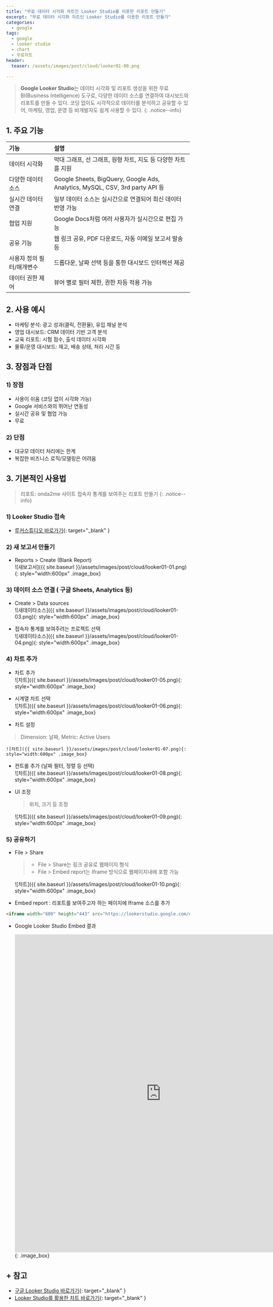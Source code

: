 ```yaml
---
title: "무료 데이타 시각화 차트인 Looker Studio를 이용한 리포트 만들기"
excerpt: "무료 데이타 시각화 차트인 Looker Studio를 이용한 리포트 만들기"
categories: 
  - google
tags:
  - google
  - looker studio
  - chart
  - 무료차트
header:
  teaser: /assets/images/post/cloud/looker01-00.png

---
```


> **Google Looker Studio**는 데이터 시각화 및 리포트 생성을 위한 무료 BI(Business Intelligence) 도구로, 다양한 데이터 소스를 연결하여 대시보드와 리포트를 만들 수 있다. 코딩 없이도 시각적으로 데이터를 분석하고 공유할 수 있어, 마케팅, 영업, 운영 등 비개발자도 쉽게 사용할 수 있다.
{: .notice--info}


## 1. 주요 기능   

|  기능 |  설명 |    
| :---- | :---- |    
| 데이터 시각화 | 막대 그래프, 선 그래프, 원형 차트, 지도 등 다양한 차트를 지원 |    
| 다양한 데이터 소스 | Google Sheets, BigQuery, Google Ads, Analytics, MySQL, CSV, 3rd party API 등 |    
| 실시간 데이터 연결 | 일부 데이터 소스는 실시간으로 연결되어 최신 데이터 반영 가능 |     
| 협업 지원 | Google Docs처럼 여러 사용자가 실시간으로 편집 가능 |     
| 공유 기능 | 웹 링크 공유, PDF 다운로드, 자동 이메일 보고서 발송 등 |     
| 사용자 정의 필터/매개변수 | 드롭다운, 날짜 선택 등을 통한 대시보드 인터랙션 제공 |    
| 데이터 권한 제어 | 뷰어 별로 필터 제한, 권한 차등 적용 가능 |     

## 2. 사용 예시

  + 마케팅 분석: 광고 성과(클릭, 전환율), 유입 채널 분석
  + 영업 대시보드: CRM 데이터 기반 고객 분석
  + 교육 리포트: 시험 점수, 출석 데이터 시각화
  + 물류/운영 대시보드: 재고, 배송 상태, 처리 시간 등

## 3. 장점과 단점

### 1) 장점
  + 사용이 쉬움 (코딩 없이 시각화 가능)
  + Google 서비스와의 뛰어난 연동성
  + 실시간 공유 및 협업 가능
  + 무료

### 2) 단점
  + 대규모 데이터 처리에는 한계
  + 복잡한 비즈니스 로직/모델링은 어려움

## 3. 기본적인 사용법   
> 리포트: onda2me 사이트 접속자 통계를 보여주는 리포트 만들기
{: .notice--info}

### 1) Looker Studio 접속
 + [루커스튜디오 바로가기](https://lookerstudio.google.com/){: target="_blank" }

### 2) 새 보고서 만들기
 + Reports > Create (Blank Report)    
   ![새보고서]({{ site.baseurl }}/assets/images/post/cloud/looker01-01.png){: style="width:600px" .image_box}

### 3) 데이터 소스 연결 ( 구글 Sheets, Analytics 등)

 + Create > Data sources    
   ![새데이타소스]({{ site.baseurl }}/assets/images/post/cloud/looker01-03.png){: style="width:600px" .image_box}

 + 접속자 통계를 보여주려는 프로젝트 선택   
   ![새데이타소스]({{ site.baseurl }}/assets/images/post/cloud/looker01-04.png){: style="width:600px" .image_box}

### 4) 차트 추가
 + 차트 추가    
   ![차트]({{ site.baseurl }}/assets/images/post/cloud/looker01-05.png){: style="width:600px" .image_box}

 + 시계열 차트 선택    
   ![차트]({{ site.baseurl }}/assets/images/post/cloud/looker01-06.png){: style="width:600px" .image_box}
  
  + 차트 설정
  > Dimension: 날짜, Metric: Active Users     

    ![차트]({{ site.baseurl }}/assets/images/post/cloud/looker01-07.png){: style="width:600px" .image_box}    

  + 컨트롤 추가 (날짜 필터, 정렬 등 선택)    
    ![차트]({{ site.baseurl }}/assets/images/post/cloud/looker01-08.png){: style="width:600px" .image_box}    

  + UI 조정     
    > 위치, 크기 등 조정    

    ![차트]({{ site.baseurl }}/assets/images/post/cloud/looker01-09.png){: style="width:600px" .image_box}    


### 5) 공유하기

  + File > Share    

    > - File > Share는 링크 공유로 웹페이지 형식    
    > - File > Embed report는 Iframe 방식으로 웹페이지내에 포함 가능

    ![차트]({{ site.baseurl }}/assets/images/post/cloud/looker01-10.png){: style="width:600px" .image_box}    

  + Embed report : 리포트를 보여주고자 하는 페이지에 Iframe 소스를 추가    

  ``` html
  <iframe width="600" height="443" src="https://lookerstudio.google.com/embed/reporting/d0756b1b-0000-0000"></iframe>
  ```

  + Google Looker Studio Embed 결과     

    <iframe width="800" height="870" src="https://lookerstudio.google.com/embed/reporting/d0756b1b-28a3-48fa-88c2-307c0f56b4d7/page/FJHNF" frameborder="1" style="border:5px" allowfullscreen sandbox="allow-storage-access-by-user-activation allow-scripts allow-same-origin allow-popups allow-popups-to-escape-sandbox"></iframe>{: .image_box}    


## + 참고

+ [구글 Looker Studio 바로가기](https://lookerstudio.google.com/){: target="_blank" }
+ [Looker Studio를 활용한 차트 바로가기](https://ondago365.web.app/entrance/ratingHighsc.html){: target="_blank" }




